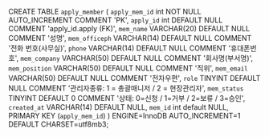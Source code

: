 CREATE TABLE `apply_member` (
    `apply_mem_id` int NOT NULL AUTO_INCREMENT COMMENT 'PK',
    `apply_id` int DEFAULT NULL COMMENT 'apply_id.apply (FK)',
    `mem_name` VARCHAR(20) DEFAULT NULL COMMENT '성명',
    `mem_officeph` VARCHAR(14) DEFAULT NULL COMMENT '전화 번호(사무실)',
    `phone` VARCHAR(14) DEFAULT NULL COMMENT '휴대폰번호',
    `mem_company` VARCHAR(50) DEFAULT NULL COMMENT '회사명(부서명)',
    `mem_position` VARCHAR(50) DEFAULT NULL COMMENT '직위',
    `mem_email` VARCHAR(50) DEFAULT NULL COMMENT '전자우편',
    `role` TINYINT DEFAULT NULL COMMENT '관리자종류: 1 = 총괄매니저 / 2 = 현장관리자',
    `mem_status` TINYINT DEFAULT 0 COMMENT '상태: 0=신청 / 1=거부 / 2=보류 / 3=승인',
    `created_at` VARCHAR(14) DEFAULT NULL,
	  `mem_id` int default NULL,
    PRIMARY KEY (`apply_mem_id`)
) ENGINE=InnoDB AUTO_INCREMENT=1 DEFAULT CHARSET=utf8mb3;
